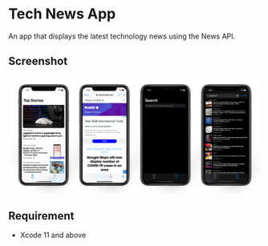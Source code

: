 # Tech News App
An app that displays the latest technology news using the News API.

## Screenshot
<p align="center">
    <img src="screenshot.png" alt="app screenshot">
</p>

## Requirement
* Xcode 11 and above